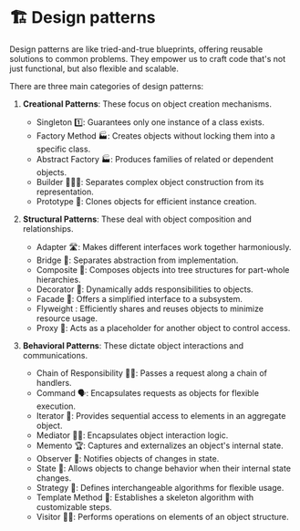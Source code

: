 # 🏗️ Design patterns

Design patterns are like tried-and-true blueprints, offering reusable solutions to common problems. They empower us to craft code that's not just functional, but also flexible and scalable.

There are three main categories of design patterns:

1. **Creational Patterns**: These focus on object creation mechanisms.
   - Singleton 1️⃣: Guarantees only one instance of a class exists.
   - Factory Method 🏭: Creates objects without locking them into a specific class.
   - Abstract Factory 🏭: Produces families of related or dependent objects.
   - Builder 👨🏾‍🏭: Separates complex object construction from its representation.
   - Prototype 🧬: Clones objects for efficient instance creation.

2. **Structural Patterns**: These deal with object composition and relationships.
   - Adapter 🛣️: Makes different interfaces work together harmoniously.
   - Bridge 🌉: Separates abstraction from implementation.
   - Composite 🌲: Composes objects into tree structures for part-whole hierarchies.
   - Decorator 🎊: Dynamically adds responsibilities to objects.
   - Facade 🏢: Offers a simplified interface to a subsystem.
   - Flyweight : Efficiently shares and reuses objects to minimize resource usage.
   - Proxy 🛂: Acts as a placeholder for another object to control access.

3. **Behavioral Patterns**: These dictate object interactions and communications.
   - Chain of Responsibility ⛓️‍💥: Passes a request along a chain of handlers.
   - Command 🗣️: Encapsulates requests as objects for flexible execution.
   - Iterator 🚚: Provides sequential access to elements in an aggregate object.
   - Mediator 👮🏽: Encapsulates object interaction logic.
   - Memento 🏆: Captures and externalizes an object's internal state.
   - Observer 🔎: Notifies objects of changes in state.
   - State 📑: Allows objects to change behavior when their internal state changes.
   - Strategy 🔎: Defines interchangeable algorithms for flexible usage.
   - Template Method 🩻: Establishes a skeleton algorithm with customizable steps.
   - Visitor 🧍🏽: Performs operations on elements of an object structure.
